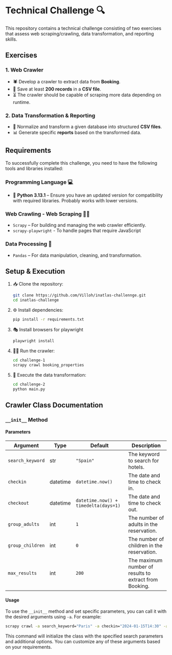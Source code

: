 # Technical Challenge 🔍

This repository contains a technical challenge consisting of two exercises that assess web scraping/crawling, data transformation, and reporting skills.

## Exercises

### 1. Web Crawler
- 🕷️ Develop a crawler to extract data from **Booking**.
- 📄 Save at least **200 records** in a **CSV file**.
- ⏳ The crawler should be capable of scraping more data depending on runtime.

### 2. Data Transformation & Reporting
- 🔄 Normalize and transform a given database into structured **CSV files**.
- 📊 Generate specific **reports** based on the transformed data.

## Requirements

To successfully complete this challenge, you need to have the following tools and libraries installed:

### **Programming Language** 💻

- 🐍 **Python 3.13.1** – Ensure you have an updated version for compatibility with required libraries. Probably works with lower versions.

### **Web Crawling - Web Scraping** 🕵️‍♂️ 

- `Scrapy` – For building and managing the web crawler efficiently.
- `scrapy-playwright` - To handle pages that require JavaScript

### **Data Processing** 📖

- `Pandas` – For data manipulation, cleaning, and transformation.

## Setup & Execution
1. 📥 Clone the repository:
   ```bash
   git clone https://github.com/Villoh/inatlas-challennge.git
   cd inatlas-challenge
   ```
2. ⚙️ Install dependencies:
   ```bash
   pip install -r requirements.txt
   ```
3. 🎭 Install browsers for playwright
   ```bash
   playwright install
   ```
5. 🕵️‍♂️ Run the crawler:
   ```bash
   cd challenge-1
   scrapy crawl booking_properties
   ```
6. 🔄 Execute the data transformation:
   ```bash
   cd challenge-2
   python main.py
   ```

## Crawler Class Documentation

### `__init__` Method

#### Parameters

| Argument    | Type        | Default         | Description                                                                                   |
|-------------|------------|----------------|---------------------------------------------------------------------------------------------------|
| `search_keyword`   | str        | `"Spain"`       | The keyword to search for hotels.                                                             |
| `checkin`      | datetime  | `datetime.now()` | The date and time to check in.                                                                  |
| `checkout`     | datetime  | `datetime.now() + timedelta(days=1)` | The date and time to check out.                                                                |
| `group_adults`   | int        | `1`              | The number of adults in the reservation.                                                         |
| `group_children` | int        | `0`              | The number of children in the reservation.                                                       |
| `max_results`    | int        | `200`            | The maximum number of results to extract from Booking.                                             |

#### Usage

To use the `__init__` method and set specific parameters, you can call it with the desired arguments using `-a`. For example:

```bash
scrapy crawl -a search_keyword="Paris" -a checkin="2024-01-15T14:30" -a checkout="2024-01-17T14:30" -a group_adults=2 -a group_children=1
```

This command will initialize the class with the specified search parameters and additional options. You can customize any of these arguments based on your requirements.